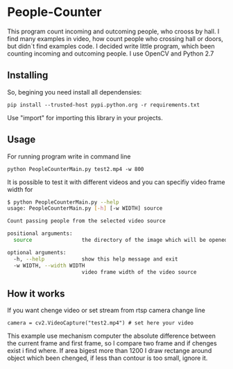 # People-Counter
This program count incoming and outcoming people, who crooss by hall.
I find many examples in video, how count people who crossing hall or doors, 
but didn`t find examples code. I decided write little program, 
which been counting incoming and outcoming people.
I use OpenCV and Python 2.7

## Installing

So, begining you need install all dependensies:

```
pip install --trusted-host pypi.python.org -r requirements.txt
```
Use "import" for importing this library in your projects.

## Usage

For running program write in command line 

```
python PeopleCounterMain.py test2.mp4 -w 800
```

It is possible to test it with different videos and 
you can specifiy video frame width for

```sh
$ python PeopleCounterMain.py --help
usage: PeopleCounterMain.py [-h] [-w WIDTH] source

Count passing people from the selected video source

positional arguments:
  source                the directory of the image which will be opened

optional arguments:
  -h, --help            show this help message and exit
  -w WIDTH, --width WIDTH
                        video frame width of the video source
```

## How it works
If you want chenge video or set stream from rtsp camera change line

```
camera = cv2.VideoCapture("test2.mp4") # set here your video
```

This example use mechanism computer the absolute difference between the current frame and
first frame, so I compare two frame and if chenges exist i find where. If area bigest more than 
1200 I draw rectange around object which been chenged, if less than contour is too small, ignore it.

  
